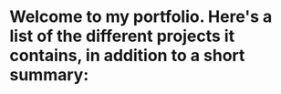 # Welcome to my portfolio. Here's a list of the different projects it contains, in addition to a short summary:

